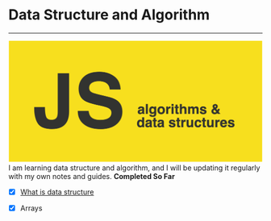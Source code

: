 # Data Structure and Algorithm
---
![alt text](Images/cover.png)
I am learning data structure and algorithm, and I will be updating it regularly with  my own notes and guides. 
**Completed So Far** 
- [x]  [What is data structure](DataStrucutreIntro/readme.md)  
- [x] Arrays
  
